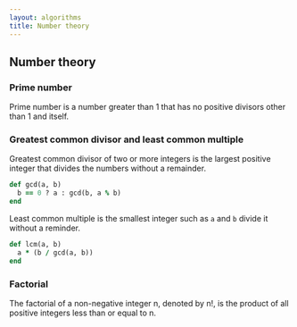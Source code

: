 ```yaml
---
layout: algorithms
title: Number theory
---
```


## Number theory

### Prime number

Prime number is a number greater than 1 that has no positive divisors other than 1 and itself.

### Greatest common divisor and least common multiple

Greatest common divisor of two or more integers is the largest positive integer that divides the numbers without a remainder.

~~~ ruby
def gcd(a, b)
  b == 0 ? a : gcd(b, a % b)
end
~~~

Least common multiple is the smallest integer such as `a` and `b` divide it without a reminder.

~~~ ruby
def lcm(a, b)
  a * (b / gcd(a, b))
end
~~~

### Factorial

The factorial of a non-negative integer n, denoted by n!, is the product of all positive integers less than or equal to n.